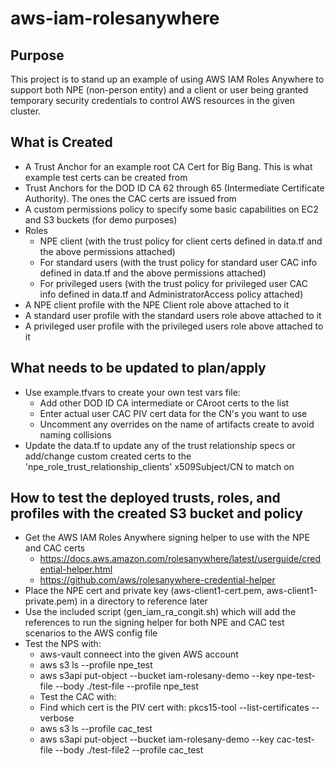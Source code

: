 # aws-iam-rolesanywhere

## Purpose

This project is to stand up an example of using AWS IAM Roles Anywhere to support both NPE (non-person entity) and a client or user being granted temporary security credentials to control AWS resources in the given cluster.

## What is Created

- A Trust Anchor for an example root CA Cert for Big Bang. This is what example test certs can be created from
- Trust Anchors for the DOD ID CA 62 through 65 (Intermediate Certificate Authority). The ones the CAC certs are issued from
- A custom permissions policy to specify some basic capabilities on EC2 and S3 buckets (for demo purposes)
- Roles
  - NPE client (with the trust policy for client certs defined in data.tf and the above permissions attached)
  - For standard users (with the trust policy for standard user CAC info defined in data.tf and the above permissions attached)
  - For privileged users (with the trust policy for privileged user CAC info defined in data.tf and AdministratorAccess policy attached)
- A NPE client profile with the NPE Client role above attached to it
- A standard user profile with the standard users role above attached to it
- A privileged user profile with the privileged users role above attached to it

## What needs to be updated to plan/apply

- Use example.tfvars to create your own test vars file:
  - Add other DOD ID CA intermediate or CAroot certs to the list
  - Enter actual user CAC PIV cert data for the CN's you want to use
  - Uncomment any overrides on the name of artifacts create to avoid naming collisions
- Update the data.tf to update any of the trust relationship specs or add/change custom created certs to the 'npe_role_trust_relationship_clients' x509Subject/CN to match on

## How to test the deployed trusts, roles, and profiles with the created S3 bucket and policy

- Get the AWS IAM Roles Anywhere signing helper to use with the NPE and CAC certs
  - https://docs.aws.amazon.com/rolesanywhere/latest/userguide/credential-helper.html
  - https://github.com/aws/rolesanywhere-credential-helper
- Place the NPE cert and private key (aws-client1-cert.pem, aws-client1-private.pem) in a directory to reference later
- Use the included script (gen_iam_ra_congit.sh) which will add the references to run the signing helper for both NPE and CAC test scenarios to the AWS config file
- Test the NPS with:
  - aws-vault conneect into the given AWS account
  - aws s3 ls --profile npe_test
  - aws s3api put-object --bucket iam-rolesany-demo --key npe-test-file --body ./test-file --profile npe_test
  - Test the CAC with:
  - Find which cert is the PIV cert with: pkcs15-tool --list-certificates --verbose
  - aws s3 ls --profile cac_test
  - aws s3api put-object --bucket iam-rolesany-demo --key cac-test-file --body ./test-file2 --profile cac_test
